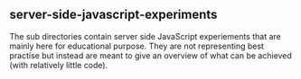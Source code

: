 server-side-javascript-experiments
--------------

The sub directories contain server side JavaScript experiements that are mainly here for educational purpose.
They are not representing best practise but instead are meant to give an overview of what can be achieved (with relatively little code).
